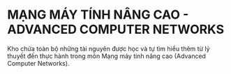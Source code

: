 # MẠNG MÁY TÍNH NÂNG CAO - ADVANCED COMPUTER NETWORKS
Kho chứa toàn bộ những tài nguyên được học và tự tìm hiểu thêm từ lý thuyết đến thực hành trong môn Mạng máy tính nâng cao (Advanced Computer Networks).
